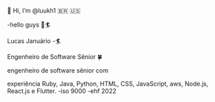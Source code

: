  👋 Hi, I’m @luukh1 🇧🇷 🇺🇸 <p>
-hello guys 👋🏄<p>
Lucas Januário -🏄<p>
Engenheiro de Software Sênior 🍀 <p>
engenheiro de software sênior com<p>
experiência Ruby, Java, Python, HTML, CSS, JavaScript, aws,  Node.js, React.js e Flutter.
-iso 9000 
-ehf 2022


